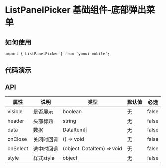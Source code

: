 # ListPanelPicker 基础组件-底部弹出菜单
## 如何使用

```
import { ListPanelPicker } from 'yonui-mobile';

```

## 代码演示


## API

属性 | 说明 | 类型 | 默认值 | 必选
----|-----|------|------|------
visible | 是否展示 | boolean | 无 | false
header | 头部标题 | string | 无 | false
data | 数据 | DataItem[] | 无 | false
onClose | 关闭时回调 | () => void | 无 | false
onSelect | 选中时回调 | (object: DataItem) => void | 无 | false
style | 样式style | object | 无 | false
